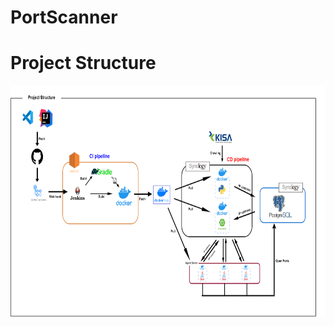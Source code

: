 # PortScanner

# Project Structure

<img src="./images/Project Structure.png" width="700" height="370">
